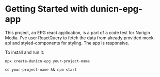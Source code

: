 # Getting Started with dunicn-epg-app

This project, an EPG react application, is a part of a code test for Norigin Media.
I've user ReactQuery to fetch the data from already provided mock-api and styled-components for styling. The app is responsive.

To install and run it: 

```
npx create-dunicn-epg your-project-name

cd your-project-name && npm start
```

